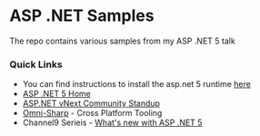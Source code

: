 # ASP .NET Samples #

The repo contains various samples from my ASP .NET 5 talk

### Quick Links ###

* You can find instructions to install the asp.net 5 runtime [here](https://github.com/aspnet/Home)
* [ASP .NET 5 Home](http://www.asp.net/vnext)
* [ASP.NET vNext Community Standup](https://www.youtube.com/playlist?list=PL0M0zPgJ3HSftTAAHttA3JQU4vOjXFquF)
* [Omni-Sharp](http://www.omnisharp.net/) - Cross Platform Tooling
* Channel9 Serieis - [What's new with ASP .NET 5](http://channel9.msdn.com/Series/Whats-New-with-ASPNET-5)
